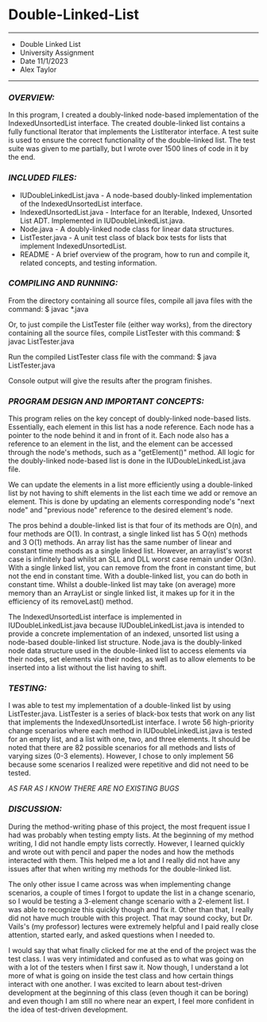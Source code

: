 # Double-Linked-List
****************
* Double Linked List
* University Assignment
* Date 11/1/2023
* Alex Taylor
**************** 

### ***OVERVIEW:***

In this program, I created a doubly-linked node-based implementation
of the IndexedUnsortedList interface. The created double-linked list
contains a fully functional Iterator that implements the 
ListIterator interface. A test suite is used to ensure the correct
functionality of the double-linked list. The test suite was given to 
me partially, but I wrote over 1500 lines of code in it by the end.


### ***INCLUDED FILES:***

 * IUDoubleLinkedList.java - A node-based doubly-linked implementation of the IndexedUnsortedList interface.
 * IndexedUnsortedList.java - Interface for an Iterable, Indexed, Unsorted List ADT. Implemented in IUDoubleLinkedList.java.
 * Node.java - A doubly-linked node class for linear data structures.
 * ListTester.java - A unit test class of black box tests for lists that implement IndexedUnsortedList.
 * README - A brief overview of the program, how to run and compile it, related concepts, and testing information.


### ***COMPILING AND RUNNING:***

 From the directory containing all source files, compile all
 java files with the command:
 $ javac *.java

 Or, to just compile the ListTester file (either way works), from the directory
 containing all the source files, compile ListTester with this command:
 $ javac ListTester.java

 Run the compiled ListTester class file with the command:
 $ java ListTester.java

 Console output will give the results after the program finishes.


### ***PROGRAM DESIGN AND IMPORTANT CONCEPTS:***

 This program relies on the key concept of doubly-linked node-based lists.
 Essentially, each element in this list has a node reference. Each
 node has a pointer to the node behind it and in front of it.
 Each node also has a reference to an element in the list, and the
 element can be accessed through the node's methods, such as 
 a "getElement()" method. All logic for the doubly-linked 
 node-based list is done in the IUDoubleLinkedList.java file.

 We can update the elements in a list more efficiently 
 using a double-linked list by not having to shift elements in 
 the list each time we add or remove an element. This is done 
 by updating an elements corresponding node's "next node" and 
 "previous node" reference to the desired element's node.

 The pros behind a double-linked list is that four of its methods are O(n), and
 four methods are O(1). In contrast, a single linked list has 5 O(n) methods and
 3 O(1) methods. An array list has the same number of linear and constant time methods as a 
 single linked list. However, an arraylist's worst case is infinitely bad whilst an SLL and DLL 
 worst case remain under O(3n). With a single linked list, you can remove from the
 front in constant time, but not the end in constant time. With a double-linked list, 
 you can do both in constant time. Whilst a double-linked list may take (on average) 
 more memory than an ArrayList or single linked list, it makes up for it in the 
 efficiency of its removeLast() method.

 The IndexedUnsortedList interface is implemented in IUDoubleLinkedList.java
 because IUDoubleLinkedList.java is intended to provide a concrete implementation of 
 an indexed, unsorted list using a node-based double-linked list structure. 
 Node.java is the doubly-linked node data structure used in the double-linked list 
 to access elements via their nodes, set elements via their nodes, as well as to 
 allow elements to be inserted into a list without the list having to shift.


### ***TESTING:***

 I was able to test my implementation of a double-linked list by using 
 ListTester.java. ListTester is a series of black-box tests that work on any
 list that implements the IndexedUnsortedList interface. 
 I wrote 56 high-priority change scenarios where each method in IUDoubleLinkedList.java 
 is tested for an empty list, and a list with one, two, and three elements. It 
 should be noted that there are 82 possible scenarios for all methods and lists of 
 varying sizes (0-3 elements). However, I chose to only implement 56 because some 
 scenarios I realized were repetitive and did not need to be tested.

 *AS FAR AS I KNOW THERE ARE NO EXISTING BUGS*


### ***DISCUSSION:***
 
 During the method-writing phase of this project, the most frequent
 issue I had was probably when testing empty lists. At the beginning of
 my method writing, I did not handle empty lists correctly. However, I
 learned quickly and wrote out with pencil and paper the nodes and how the
 methods interacted with them. This helped me a lot and I really did not have 
 any issues after that when writing my methods for the double-linked list.

 The only other issue I came across was when implementing change scenarios, a couple of times I
 forgot to update the list in a change scenario, so I would be testing a 3-element
 change scenario with a 2-element list. I was able to recognize this quickly though
 and fix it. Other than that, I really did not have much trouble with this project. That
 may sound cocky, but Dr. Vails's (my professor) lectures were extremely helpful and I paid 
 really close attention, started early, and asked questions when I needed to. 

 I would say that what finally clicked for me at the end of the project was the test class.
 I was very intimidated and confused as to what was going on with a lot of the testers when
 I first saw it. Now though, I understand a lot more of what is going on inside the test class
 and how certain things interact with one another. I was excited to learn about test-driven development
 at the beginning of this class (even though it can be boring) and even though I am 
 still no where near an expert, I feel more confident in the idea of test-driven development.
